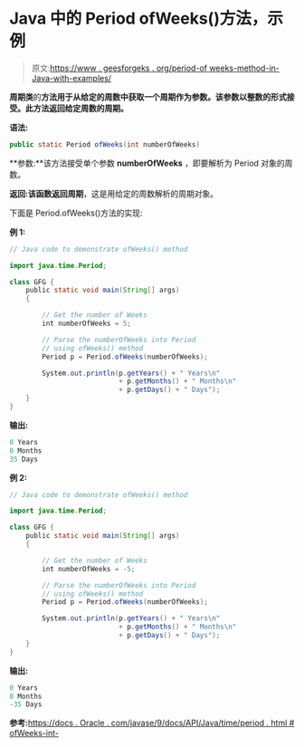 # Java 中的 Period ofWeeks()方法，示例

> 原文:[https://www . geesforgeks . org/period-of weeks-method-in-Java-with-examples/](https://www.geeksforgeeks.org/period-ofweeks-method-in-java-with-examples/)

**周期类**的**方法用于从给定的周数中获取一个周期作为参数。该参数以整数的形式接受。此方法返回给定周数的周期。**

**语法:**

```java
public static Period ofWeeks(int numberOfWeeks)
```

**参数:**该方法接受单个参数 **numberOfWeeks** ，即要解析为 Period 对象的周数。

**返回:**该函数返回**周期**，这是用给定的周数解析的周期对象。

下面是 Period.ofWeeks()方法的实现:

**例 1:**

```java
// Java code to demonstrate ofWeeks() method

import java.time.Period;

class GFG {
    public static void main(String[] args)
    {

        // Get the number of Weeks
        int numberOfWeeks = 5;

        // Parse the numberOfWeeks into Period
        // using ofWeeks() method
        Period p = Period.ofWeeks(numberOfWeeks);

        System.out.println(p.getYears() + " Years\n"
                           + p.getMonths() + " Months\n"
                           + p.getDays() + " Days");
    }
}
```

**输出:**

```java
0 Years
0 Months
35 Days

```

**例 2:**

```java
// Java code to demonstrate ofWeeks() method

import java.time.Period;

class GFG {
    public static void main(String[] args)
    {

        // Get the number of Weeks
        int numberOfWeeks = -5;

        // Parse the numberOfWeeks into Period
        // using ofWeeks() method
        Period p = Period.ofWeeks(numberOfWeeks);

        System.out.println(p.getYears() + " Years\n"
                           + p.getMonths() + " Months\n"
                           + p.getDays() + " Days");
    }
}
```

**输出:**

```java
0 Years
0 Months
-35 Days

```

**参考:**[https://docs . Oracle . com/javase/9/docs/API/Java/time/period . html # ofWeeks-int-](https://docs.oracle.com/javase/9/docs/api/java/time/Period.html#ofWeeks-int-)